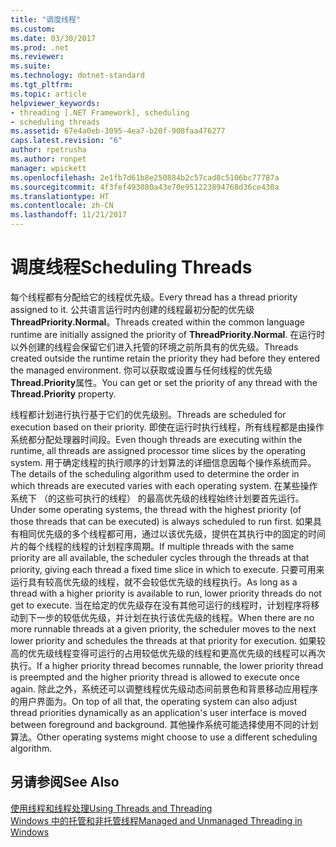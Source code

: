 ```yaml
---
title: "调度线程"
ms.custom: 
ms.date: 03/30/2017
ms.prod: .net
ms.reviewer: 
ms.suite: 
ms.technology: dotnet-standard
ms.tgt_pltfrm: 
ms.topic: article
helpviewer_keywords:
- threading [.NET Framework], scheduling
- scheduling threads
ms.assetid: 67e4a0eb-3095-4ea7-b20f-908faa476277
caps.latest.revision: "6"
author: rpetrusha
ms.author: ronpet
manager: wpickett
ms.openlocfilehash: 2e1fb7d61b8e250884b2c57cad8c5106bc77787a
ms.sourcegitcommit: 4f3fef493080a43e70e951223894768d36ce430a
ms.translationtype: HT
ms.contentlocale: zh-CN
ms.lasthandoff: 11/21/2017
---
```

# <a name="scheduling-threads"></a><span data-ttu-id="e03b6-102">调度线程</span><span class="sxs-lookup"><span data-stu-id="e03b6-102">Scheduling Threads</span></span>
<span data-ttu-id="e03b6-103">每个线程都有分配给它的线程优先级。</span><span class="sxs-lookup"><span data-stu-id="e03b6-103">Every thread has a thread priority assigned to it.</span></span> <span data-ttu-id="e03b6-104">公共语言运行时内创建的线程最初分配的优先级**ThreadPriority.Normal**。</span><span class="sxs-lookup"><span data-stu-id="e03b6-104">Threads created within the common language runtime are initially assigned the priority of **ThreadPriority.Normal**.</span></span> <span data-ttu-id="e03b6-105">在运行时以外创建的线程会保留它们进入托管的环境之前所具有的优先级。</span><span class="sxs-lookup"><span data-stu-id="e03b6-105">Threads created outside the runtime retain the priority they had before they entered the managed environment.</span></span> <span data-ttu-id="e03b6-106">你可以获取或设置与任何线程的优先级**Thread.Priority**属性。</span><span class="sxs-lookup"><span data-stu-id="e03b6-106">You can get or set the priority of any thread with the **Thread.Priority** property.</span></span>  
  
 <span data-ttu-id="e03b6-107">线程都计划进行执行基于它们的优先级别。</span><span class="sxs-lookup"><span data-stu-id="e03b6-107">Threads are scheduled for execution based on their priority.</span></span> <span data-ttu-id="e03b6-108">即使在运行时执行线程，所有线程都是由操作系统都分配处理器时间段。</span><span class="sxs-lookup"><span data-stu-id="e03b6-108">Even though threads are executing within the runtime, all threads are assigned processor time slices by the operating system.</span></span> <span data-ttu-id="e03b6-109">用于确定线程的执行顺序的计划算法的详细信息因每个操作系统而异。</span><span class="sxs-lookup"><span data-stu-id="e03b6-109">The details of the scheduling algorithm used to determine the order in which threads are executed varies with each operating system.</span></span> <span data-ttu-id="e03b6-110">在某些操作系统下 （的这些可执行的线程） 的最高优先级的线程始终计划要首先运行。</span><span class="sxs-lookup"><span data-stu-id="e03b6-110">Under some operating systems, the thread with the highest priority (of those threads that can be executed) is always scheduled to run first.</span></span> <span data-ttu-id="e03b6-111">如果具有相同优先级的多个线程都可用，通过以该优先级，提供在其执行中的固定的时间片的每个线程的线程的计划程序周期。</span><span class="sxs-lookup"><span data-stu-id="e03b6-111">If multiple threads with the same priority are all available, the scheduler cycles through the threads at that priority, giving each thread a fixed time slice in which to execute.</span></span> <span data-ttu-id="e03b6-112">只要可用来运行具有较高优先级的线程，就不会较低优先级的线程执行。</span><span class="sxs-lookup"><span data-stu-id="e03b6-112">As long as a thread with a higher priority is available to run, lower priority threads do not get to execute.</span></span> <span data-ttu-id="e03b6-113">当在给定的优先级存在没有其他可运行的线程时，计划程序将移动到下一步的较低优先级，并计划在执行该优先级的线程。</span><span class="sxs-lookup"><span data-stu-id="e03b6-113">When there are no more runnable threads at a given priority, the scheduler moves to the next lower priority and schedules the threads at that priority for execution.</span></span> <span data-ttu-id="e03b6-114">如果较高的优先级线程变得可运行的占用较低优先级的线程和更高优先级的线程可以再次执行。</span><span class="sxs-lookup"><span data-stu-id="e03b6-114">If a higher priority thread becomes runnable, the lower priority thread is preempted and the higher priority thread is allowed to execute once again.</span></span> <span data-ttu-id="e03b6-115">除此之外，系统还可以调整线程优先级动态间前景色和背景移动应用程序的用户界面为。</span><span class="sxs-lookup"><span data-stu-id="e03b6-115">On top of all that, the operating system can also adjust thread priorities dynamically as an application's user interface is moved between foreground and background.</span></span> <span data-ttu-id="e03b6-116">其他操作系统可能选择使用不同的计划算法。</span><span class="sxs-lookup"><span data-stu-id="e03b6-116">Other operating systems might choose to use a different scheduling algorithm.</span></span>  
  
## <a name="see-also"></a><span data-ttu-id="e03b6-117">另请参阅</span><span class="sxs-lookup"><span data-stu-id="e03b6-117">See Also</span></span>  
 [<span data-ttu-id="e03b6-118">使用线程和线程处理</span><span class="sxs-lookup"><span data-stu-id="e03b6-118">Using Threads and Threading</span></span>](../../../docs/standard/threading/using-threads-and-threading.md)  
 [<span data-ttu-id="e03b6-119">Windows 中的托管和非托管线程</span><span class="sxs-lookup"><span data-stu-id="e03b6-119">Managed and Unmanaged Threading in Windows</span></span>](../../../docs/standard/threading/managed-and-unmanaged-threading-in-windows.md)
